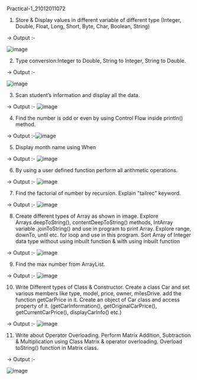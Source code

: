 Practical-1_21012011072
1. Store & Display values in different variable of different type (Integer, Double, Float, Long, Short, Byte, Char, Boolean, String)

-> Output :-


![image](https://github.com/sujalpatel187/MAD_Practical_1_21012021087/assets/98510141/4216b179-7e7e-42fd-ba36-b9bc04167f5e)


2. Type conversion:Integer to Double, String to Integer, String to Double.

-> Output :-

![image](https://github.com/sujalpatel187/MAD_Practical_1_21012021087/assets/98510141/80e79b25-3033-4635-ab3c-1a4f63fb4fb0)




3. Scan student’s information and display all the data.

-> Output :-
![image](https://github.com/sujalpatel187/MAD_Practical_1_21012021087/assets/98510141/789c3eeb-a9d9-47ee-94d6-527e8a4d0a0c)



4. Find the number is odd or even by using Control Flow inside println() method.

-> Output :-![image](https://github.com/sujalpatel187/MAD_Practical_1_21012021087/assets/98510141/a7a8015f-87d5-4351-a988-2341bbbdd2b0)



5. Display month name using When

-> Output :-
![image](https://github.com/sujalpatel187/MAD_Practical_1_21012021087/assets/98510141/4b8f1043-f9cd-4abd-804d-b40d1e363c0c)



6. By using a user defined function perform all arithmetic operations.

-> Output :-
![image](https://github.com/sujalpatel187/MAD_Practical_1_21012021087/assets/98510141/722f674b-24dc-4950-97bc-31871707ca00)



7. Find the factorial of number by recursion. Explain "tailrec" keyword.

-> Output :-
![image](https://github.com/sujalpatel187/MAD_Practical_1_21012021087/assets/98510141/fbd820dd-75cf-454b-be41-59aa46d0d5e0)



8. Create different types of Array as shown in image. Explore Arrays.deepToString(), contentDeepToString() methods, IntArray variable .joinToString() and use in program to print Array. Explore range, downTo, until etc. for loop and use in this program. Sort Array of Integer data type without using inbuilt function & with using inbuilt function

-> Output :-
![image](https://github.com/sujalpatel187/MAD_Practical_1_21012021087/assets/98510141/23c91a2f-77c1-4d84-9240-9cc519e346b1)



9. Find the max number from ArrayList.

-> Output :-
![image](https://github.com/sujalpatel187/MAD_Practical_1_21012021087/assets/98510141/59e436e2-31cc-4643-a3e7-6330a3039bb9)




10. Write Different types of Class & Constructor. Create a class Car and set various members like type, model, price, owner, milesDrive. add the function getCarPrice in it. Create an object of Car class and access property of it. (getCarInformation(), getOriginalCarPrice(), getCurrentCarPrice(), displayCarInfo() etc.)

-> Output :-
![image](https://github.com/sujalpatel187/MAD_Practical_1_21012021087/assets/98510141/5c6a24fb-60fd-41ca-b7c9-7d663b544c6e)



11. Write about Operator Overloading. Perform Matrix Addition, Subtraction & Multiplication using Class Matrix & operator overloading. Overload toString() function in Matrix class.

-> Output :-


![image](https://github.com/sujalpatel187/MAD_Practical_1_21012021087/assets/98510141/b076dbb8-19b2-4d0f-822b-f8f4d8dd3392)
